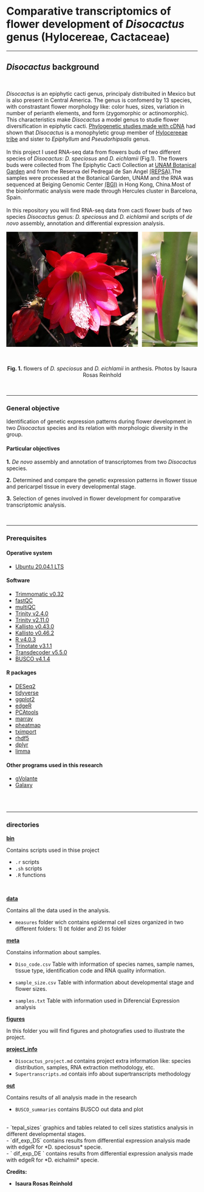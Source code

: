 
# **Comparative transcriptomics of flower development of *Disocactus* genus (Hylocereae, Cactaceae)**

---


## *Disocactus* background
<br>
<div class=text-justify>

*Disocactus* is an epiphytic cacti genus, principaly distribuited in Mexico but is also present in Central America. The genus is confomerd by 13 species, with constrastant flower morphology like: color hues, sizes, variation in number of perianth elements, and form (zygomorphic or actinomorphic). This characteristics make *Disocactus* a model genus to studie flower diversification in epiphytic cacti. [Phylogenetic studies made with cDNA](https://bioone.org/journals/willdenowia/volume-46/issue-1/wi.46.46112/Molecular-phylogeny-and-taxonomy-of-the-genus-iDisocactus-i-iCactaceae/10.3372/wi.46.46112.full) had shown that *Disocactus* is a monophyletic group member of [Hylocereeae tribe](https://www.researchgate.net/publication320829990_A_phylogenetic_framework_for_the_Hylocereeae_Cactaceae_and_implications_for_the_circumscription_of_the_genera) and sister to *Epiphyllum* and *Pseudorhipsalis* genus.<br>
<br>
In this project I used RNA-seq data from flowers buds of two different species of *Disocactus*: *D. speciosus* and *D. eichlamii* (Fig.1).  The flowers buds were collected from The Epiphytic Cacti Collection at [UNAM Botanical Garden](http://www.ib.unam.mx/jardin/) and from the Reserva del Pedregal de San Angel [(REPSA)](http://www.repsa.unam.mx/).The samples were processed at the Botanical Garden, UNAM and the RNA was sequenced at Beiging Genomic Center [(BGI)](BGI) in Hong Kong, China.Most of the bioinformatic analysis were made through Hercules cluster in Barcelona, Spain. <br>
<br>
In this repository you will find RNA-seq data from cacti flower buds of two species *Disocactus* genus: *D. speciosus* and *D. eichlamii* and scripts of  *de novo* assembly, annotation and differential expression analysis.

</div>

<p align="center">
<img src="figures/flores.jpg" width="800">
</p>
<br>
<center>

**Fig. 1.** flowers of *D. speciosus* and *D. eichlamii* in anthesis. Photos by Isaura Rosas Reinhold

</center>
<br>


---


### General objective

<div class=text-justify>

Identification of genetic expression patterns during flower development in two *Disocactus* species and its relation with morphologic diversity in the group.

</div>


<div class=text-justify>

#### Particular objectives <br>

**1.** *De novo* assembly and annotation of transcriptomes from two *Disocactus* species.


**2.** Determined and compare the genetic expression patterns in flower tissue and pericarpel tissue in every developmental stage.


**3.** Selection of genes involved in flower development for comparative transcriptomic analysis.

</div>

<br>

---
### Prerequisites

#### Operative system

- [Ubuntu 20.04.1 LTS](https://www.ubuntu.com/)

#### Software

- [Trimmomatic v0.32](http://www.usadellab.org/cms/?page=trimmomatic)<br>
- [fastQC](https://www.bioinformatics.babraham.ac.uk/projects/fastqc/)<br>
- [multiQC](https://multiqc.info/)
- [Trinity v2.4.0](https://github.com/trinityrnaseq/trinityrnaseq/wiki)<br>
- [Trinity v2.11.0](https://anaconda.org/bioconda/trinity)
- [Kallisto v0.43.0](https://pachterlab.github.io/kallisto) <br>
- [Kallisto v0.46.2](https://anaconda.org/bioconda/kallisto)
- [R v4.0.3](https://www.r-project.org/)<br>
- [Trinotate v3.1.1](https://github.com/Trinotate/Trinotate.github.io/wiki)
- [Transdecoder v5.5.0](https://github.com/TransDecoder/TransDecoder/wiki)<br>
- [BUSCO v4.1.4](https://busco.ezlab.org/busco_userguide.html)


#### R packages

- [DESeq2](https://bioconductor.org/packages/release/bioc/html/DESeq2.html)<br>
- [tidyverse](https://www.tidyverse.org/)
- [ggplot2](https://ggplot2.tidyverse.org/)
- [edgeR](https://bioconductor.org/packages/release/bioc/html/edgeR.html)
- [PCAtools](https://bioconductor.org/packages/release/bioc/html/PCAtools.html)
- [marray](https://www.bioconductor.org/packages/release/bioc/html/marray.html)
- [pheatmap](https://cran.r-project.org/web/packages/pheatmap/pheatmap.pdf)
- [tximport](https://bioconductor.org/packages/release/bioc/html/tximport.html)
- [rhdf5](bioconductor.org/packages/release/bioc/html/rhdf5.html)
- [dplyr]()
- [limma](https://bioconductor.org/packages/release/bioc/html/limma.html)

#### Other programs used in this research

- [gVolante](https://gvolante.riken.jp/)
- [Galaxy]()

<br>
<br>

---
### directories

 **[bin](/bin)**

Contains scripts used in thise project

 - `.r` scripts
 - `.sh`  scripts
 - `.R` functions

<br>

 **[data](/data)** <br>

Contains all the data used in the analysis.

- `measures` folder wich contains epidermal cell sizes organized in two different folders: 1) `DE` folder and 2) `DS` folder

**[meta](/meta)**<br>

Constains information about samples. <br>

- `Diso_code.csv` Table with information of species names, sample names, tissue type, identification code and RNA quality information.

- `sample_size.csv` Table with information about developmental stage and flower sizes.
- `samples.txt` Table with information used in Diferencial Expression analysis


**[figures](/figures)**

In this folder you will find figures and photografies used to illustrate the project.


**[project_info](/project_info)**

 - `Disocactus_project.md` contains project extra information like: species distribution, samples, RNA extraction methodology, etc.
 - `Supertranscripts.md` contais info about supertranscripts methodology


**[out](/out)** <br>

Contains results of all analysis made in the research

- `BUSCO_summaries` contains BUSCO out data and plot
<br>
- `tepal_sizes` graphics and tables related to cell sizes statistics analysis in different developmental stages.
<br>
- `dif_exp_DS` contains results from differential expression analysis made with edgeR for *D. speciosus* specie.
 <br>
- ` dif_exp_DE ` contains results from differential expression analysis made with edgeR for *D. eichalmii* specie.
<br>




**Credits:**

* **Isaura Rosas Reinhold**
